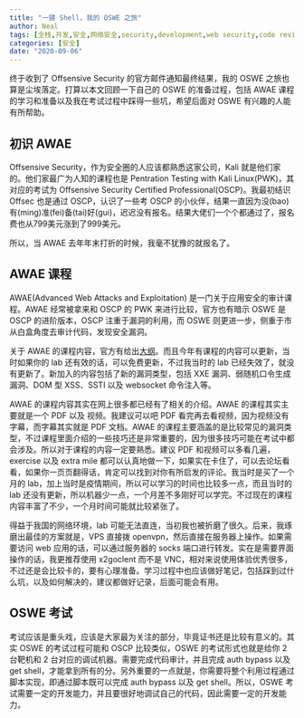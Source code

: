 ```yaml
---
title: "一键 Shell，我的 OSWE 之旅"
author: Neal
tags: [全栈,开发,安全,网络安全,security,development,web security,code review,OSWE,AWAE,Offsec, Offensive Security]
categories: [安全]
date: "2020-09-06" 
---
```


终于收到了 Offsensive Security 的官方邮件通知最终结果，我的 OSWE 之旅也算是尘埃落定。打算以本文回顾一下自己的 OSWE 的准备过程，包括 AWAE 课程的学习和准备以及我在考试过程中踩得一些坑，希望后面对 OSWE 有兴趣的人能有所帮助。

## 初识 AWAE

Offsensive Security，作为安全圈的人应该都熟悉这家公司，Kali 就是他们家的。他们家最广为人知的课程也是 Pentration Testing with Kali Linux(PWK)，其对应的考试为 Offsensive Security Certified Professional(OSCP)。我最初结识 Offsec 也是通过 OSCP，认识了一些考 OSCP 的小伙伴，结果一直因为没(bao)有(ming)准(fei)备(tai)好(gui)，迟迟没有报名。结果大佬们一个个都通过了，报名费也从799美元涨到了999美元。

所以，当 AWAE 去年年末打折的时候，我毫不犹豫的就报名了。

## AWAE 课程

AWAE(Advanced Web Attacks and Exploitation) 是一门关于应用安全的审计课程。AWAE 经常被拿来和 OSCP 的 PWK 来进行比较，官方也有暗示 OSWE 是 OSCP 的进阶版本，OSCP 注重于漏洞的利用，而 OSWE 则更进一步，侧重于市从白盒角度去审计代码，发现安全漏洞。

关于 AWAE 的课程内容，官方有给出[大纲](https://www.offensive-security.com/documentation/awae-syllabus.pdf)。而且今年有课程的内容可以更新，当时如果你的 lab 还有效的话，可以免费更新，不过我当时的 lab 已经失效了，就没有更新了。新加入的内容包括了新的漏洞类型，包括 XXE 漏洞、弱随机口令生成漏洞、DOM 型 XSS、SSTI 以及 websocket 命令注入等。

AWAE 的课程内容其实在网上很多都已经有了相关的介绍。AWAE 的课程其实主要就是一个 PDF 以及 视频。我建议可以吧 PDF 看完再去看视频，因为视频没有字幕，而字幕其实就是 PDF 文档。AWAE 的课程主要涵盖的是比较常见的漏洞类型，不过课程里面介绍的一些技巧还是非常重要的，因为很多技巧可能在考试中都会涉及。所以对于课程的内容一定要熟悉。建议 PDF 和视频可以多看几遍，exercise 以及 extra mile 都可以认真地做一下，如果实在卡住了，可以去论坛看看，如果你一页页翻得话，肯定可以找到对你有所启发的评论。我当时是买了一个月的 lab，加上当时是疫情期间，所以可以学习的时间也比较多一点，而且当时的 lab 还没有更新，所以机器少一点，一个月差不多刚好可以学完。不过现在的课程内容丰富了不少，一个月时间可能就比较紧张了。

得益于我国的网络环境，lab 可能无法直连，当初我也被折磨了很久。后来，我琢磨出最佳的方案就是，VPS 直接拨 openvpn，然后直接在服务器上操作。如果需要访问 web 应用的话，可以通过服务器的 socks 端口进行转发。实在是需要界面操作的话，我更推荐使用 x2goclent 而不是 VNC，相对来说使用体验优秀很多，不过还是会比较卡的，要有心理准备。学习过程中也应该做好笔记，包括踩到过什么坑，以及如何解决的，建议都做好记录，后面可能会有用。

## OSWE 考试

考试应该是重头戏，应该是大家最为关注的部分，毕竟证书还是比较有意义的。其实 OSWE 的考试过程可能和 OSCP 比较类似，OSWE 的考试形式也就是给你 2 台靶机和 2 台对应的调试机器。需要完成代码审计，并且完成 auth bypass 以及 get shell，才能拿到所有的分。另外重要的一点就是，你需要将整个利用过程通过脚本实现，即通过脚本既可以完成 auth bypass 以及 get shell。所以，OSWE 考试需要一定的开发能力，并且要很好地调试自己的代码，因此需要一定的开发能力。
